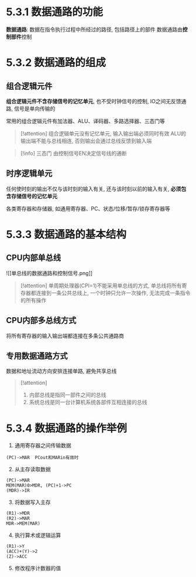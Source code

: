 
# 5.3.1 数据通路的功能

**数据通路**: 数据在指令执行过程中所经过的路径, 包括路径上的部件
数据通路由**控制部件**控制

# 5.3.2 数据通路的组成

## 组合逻辑元件

**组合逻辑元件不含存储信号的记忆单元**, 也不受时钟信号的控制, IO之间无反馈通路, 信号是单向传输的

常用的组合逻辑元件有加法器、ALU、译码器、多路选择器、三态门等

>[!attention] 组合逻辑单元没有记忆单元, 输入输出端必须同时有效
>ALU的输出端不能与总线相连, 否则输出会通过总线反馈到输入端

>[!info] 三态门
>由控制信号EN决定信号线的通断

## 时序逻辑单元

任何使时刻的输出不仅与该时刻的输入有关, 还与该时刻以前的输入有关, **必须包含存储信号的记忆单元**

各类寄存器和存储器, 如通用寄存器、PC、状态/位移/暂存/锁存寄存器等

# 5.3.3 数据通路的基本结构

## CPU内部单总线

![[单总线的数据通路和控制信号.png]]

>[!attention] 单周期处理器(CPI=1)不能采用单总线的方式, 单总线将所有寄存器都连接到一条公共总线上, 一个时钟只允许一次操作, 无法完成一条指令的所有操作

## CPU内部多总线方式

将所有寄存器的输入输出端都连接在多条公共通路商

## 专用数据通路方式

数据和地址流动方向安排连接单路, 避免共享总线

>[!attention] 
>1. 内部总线是指同一部件之间的总线
>2. 系统总线是同一台计算机系统各部件互相连接的总线
# 5.3.4 数据通路的操作举例

1. 通用寄存器之间传输数据
```
(PC)->MAR  PCout和MARin有效时
```
2. 从主存读取数据
```
(PC)->MAR
MEM(MAR)0>MDR, (PC)+1->PC
(MDR)->IR
```
3. 将数据写入主存
```
(R1)->MDR
(R2)->MAR
MDR->MEM(MAR)
```
4. 执行算术或逻辑运算
```
(R1)->Y
(ACC)+(Y)->2
(Z)->ACC
```
5. 修改程序计数器的值
```
```